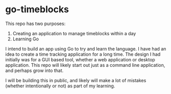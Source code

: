 # go-timeblocks

This repo has two purposes:

1. Creating an application to manage timeblocks within a day
2. Learning Go

I intend to build an app using Go to try and learn the language.
I have had an idea to create a time tracking application for a long time.
The design I had initially was for a GUI based tool, whether a web application or desktop application.
This repo will likely start out just as a command line application, and perhaps grow into that.

I will be building this in public, and likely will make a lot of mistakes (whether intentionally or not) as part of my learning.
